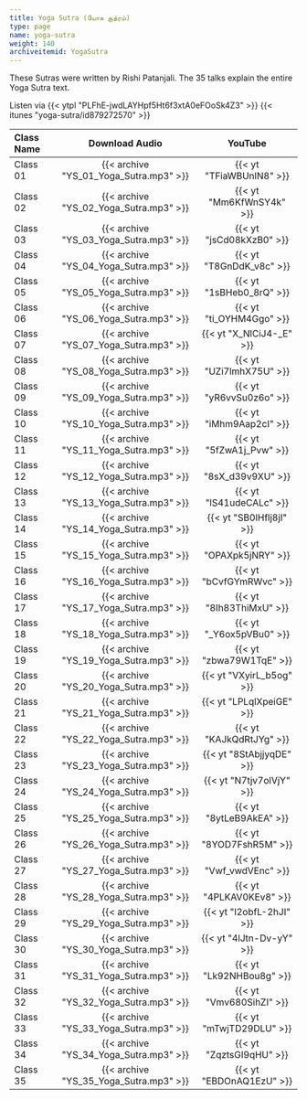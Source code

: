 ```yaml
---
title: Yoga Sutra (யோக சூத்ரம்)
type: page
name: yoga-sutra
weight: 140
archiveitemid: YogaSutra
---
```


These Sutras were written by Rishi Patanjali. The 35 talks explain the entire Yoga Sutra text.

Listen via {{< ytpl "PLFhE-jwdLAYHpf5Ht6f3xtA0eFOoSk4Z3" >}} {{< itunes "yoga-sutra/id879272570" >}}

Class Name | Download Audio | YouTube
:---|:---:|:---:
Class 01 | {{< archive "YS_01_Yoga_Sutra.mp3" >}} | {{< yt "TFiaWBUnlN8" >}}
Class 02 | {{< archive "YS_02_Yoga_Sutra.mp3" >}} | {{< yt "Mm6KfWnSY4k" >}}
Class 03 | {{< archive "YS_03_Yoga_Sutra.mp3" >}} | {{< yt "jsCd08kXzB0" >}}
Class 04 | {{< archive "YS_04_Yoga_Sutra.mp3" >}} | {{< yt "T8GnDdK_v8c" >}}
Class 05 | {{< archive "YS_05_Yoga_Sutra.mp3" >}} | {{< yt "1sBHeb0_8rQ" >}}
Class 06 | {{< archive "YS_06_Yoga_Sutra.mp3" >}} | {{< yt "ti_OYHM4Ggo" >}}
Class 07 | {{< archive "YS_07_Yoga_Sutra.mp3" >}} | {{< yt "X_NlCiJ4-_E" >}}
Class 08 | {{< archive "YS_08_Yoga_Sutra.mp3" >}} | {{< yt "UZi7lmhX75U" >}}
Class 09 | {{< archive "YS_09_Yoga_Sutra.mp3" >}} | {{< yt "yR6vvSu0z6o" >}}
Class 10 | {{< archive "YS_10_Yoga_Sutra.mp3" >}} | {{< yt "iMhm9Aap2cI" >}}
Class 11 | {{< archive "YS_11_Yoga_Sutra.mp3" >}} | {{< yt "5fZwA1j_Pvw" >}}
Class 12 | {{< archive "YS_12_Yoga_Sutra.mp3" >}} | {{< yt "8sX_d39v9XU" >}}
Class 13 | {{< archive "YS_13_Yoga_Sutra.mp3" >}} | {{< yt "lS41udeCALc" >}}
Class 14 | {{< archive "YS_14_Yoga_Sutra.mp3" >}} | {{< yt "SB0lHflj8jI" >}}
Class 15 | {{< archive "YS_15_Yoga_Sutra.mp3" >}} | {{< yt "OPAXpk5jNRY" >}}
Class 16 | {{< archive "YS_16_Yoga_Sutra.mp3" >}} | {{< yt "bCvfGYmRWvc" >}}
Class 17 | {{< archive "YS_17_Yoga_Sutra.mp3" >}} | {{< yt "8Ih83ThiMxU" >}}
Class 18 | {{< archive "YS_18_Yoga_Sutra.mp3" >}} | {{< yt "_Y6ox5pVBu0" >}}
Class 19 | {{< archive "YS_19_Yoga_Sutra.mp3" >}} | {{< yt "zbwa79W1TqE" >}}
Class 20 | {{< archive "YS_20_Yoga_Sutra.mp3" >}} | {{< yt "VXyirL_b5og" >}}
Class 21 | {{< archive "YS_21_Yoga_Sutra.mp3" >}} | {{< yt "LPLqlXpeiGE" >}}
Class 22 | {{< archive "YS_22_Yoga_Sutra.mp3" >}} | {{< yt "KAJkQdRtJYg" >}}
Class 23 | {{< archive "YS_23_Yoga_Sutra.mp3" >}} | {{< yt "8StAbjjyqDE" >}}
Class 24 | {{< archive "YS_24_Yoga_Sutra.mp3" >}} | {{< yt "N7tjv7olVjY" >}}
Class 25 | {{< archive "YS_25_Yoga_Sutra.mp3" >}} | {{< yt "8ytLeB9AkEA" >}}
Class 26 | {{< archive "YS_26_Yoga_Sutra.mp3" >}} | {{< yt "8YOD7FshR5M" >}}
Class 27 | {{< archive "YS_27_Yoga_Sutra.mp3" >}} | {{< yt "Vwf_vwdVEnc" >}}
Class 28 | {{< archive "YS_28_Yoga_Sutra.mp3" >}} | {{< yt "4PLKAV0KEv8" >}}
Class 29 | {{< archive "YS_29_Yoga_Sutra.mp3" >}} | {{< yt "I2obfL-2hJI" >}}
Class 30 | {{< archive "YS_30_Yoga_Sutra.mp3" >}} | {{< yt "4lJtn-Dv-yY" >}}
Class 31 | {{< archive "YS_31_Yoga_Sutra.mp3" >}} | {{< yt "Lk92NHBou8g" >}}
Class 32 | {{< archive "YS_32_Yoga_Sutra.mp3" >}} | {{< yt "Vmv680SihZI" >}}
Class 33 | {{< archive "YS_33_Yoga_Sutra.mp3" >}} | {{< yt "mTwjTD29DLU" >}}
Class 34 | {{< archive "YS_34_Yoga_Sutra.mp3" >}} | {{< yt "ZqztsGI9qHU" >}}
Class 35 | {{< archive "YS_35_Yoga_Sutra.mp3" >}} | {{< yt "EBDOnAQ1EzU" >}}